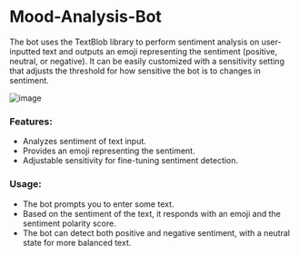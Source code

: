 # Mood-Analysis-Bot
The bot uses the TextBlob library to perform sentiment analysis on user-inputted text and outputs an emoji representing the sentiment (positive, neutral, or negative). It can be easily customized with a sensitivity setting that adjusts the threshold for how sensitive the bot is to changes in sentiment.

![image](https://github.com/user-attachments/assets/7f5ba930-c78a-41b2-afbd-9715be1a86eb)

### Features:
- Analyzes sentiment of text input.
- Provides an emoji representing the sentiment.
- Adjustable sensitivity for fine-tuning sentiment detection.

### Usage:
- The bot prompts you to enter some text.
- Based on the sentiment of the text, it responds with an emoji and the sentiment polarity score.
- The bot can detect both positive and negative sentiment, with a neutral state for more balanced text.
